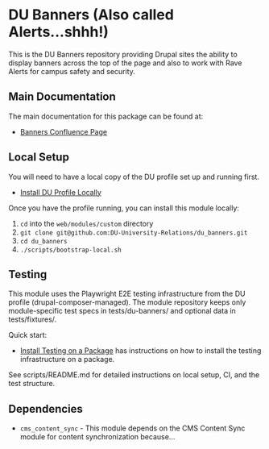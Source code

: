 # DU Banners (Also called Alerts...shhh!)

This is the DU Banners repository providing Drupal sites the ability to display banners across 
the top of the page and also to work with Rave Alerts for campus safety and security.

## Main Documentation

The main documentation for this package can be found at:

- [Banners Confluence Page](https://ducloudwiki.atlassian.net/wiki/x/CYB-Iw)

## Local Setup

You will need to have a local copy of the DU profile set up and running first.

- [Install DU Profile Locally](https://ducloudwiki.atlassian.net/wiki/x/F4DDRQ)

Once you have the profile running, you can install this module locally:

1. `cd` into the `web/modules/custom` directory
2. `git clone git@github.com:DU-University-Relations/du_banners.git`
3. `cd du_banners`
4. `./scripts/bootstrap-local.sh`

## Testing

This module uses the Playwright E2E testing infrastructure from the DU profile 
(drupal-composer-managed). The module repository keeps only module-specific test specs in 
tests/du-banners/ and optional data in tests/fixtures/.

Quick start:
- [Install Testing on a Package](https://ducloudwiki.atlassian.net/wiki/x/F4DDRQ) has 
  instructions on how to install the testing infrastructure on a package.

See scripts/README.md for detailed instructions on local setup, CI, and the test structure.

## Dependencies

- `cms_content_sync` - This module depends on the CMS Content Sync module for content 
  synchronization because...

